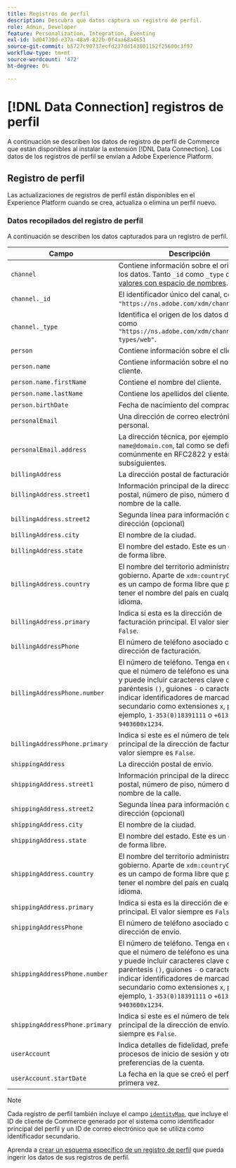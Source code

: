 ```yaml
---
title: Registros de perfil
description: Descubra qué datos captura un registro de perfil.
role: Admin, Developer
feature: Personalization, Integration, Eventing
exl-id: bd04730d-e37a-48a9-822b-0f4aa68a4651
source-git-commit: b5727c90737ecfd237dd143801152f25600c3f97
workflow-type: tm+mt
source-wordcount: '472'
ht-degree: 0%

---
```


# [!DNL Data Connection] registros de perfil

A continuación se describen los datos de registro de perfil de Commerce que están disponibles al instalar la extensión [!DNL Data Connection]. Los datos de los registros de perfil se envían a Adobe Experience Platform.

## Registro de perfil

Las actualizaciones de registros de perfil están disponibles en el Experience Platform cuando se crea, actualiza o elimina un perfil nuevo.

### Datos recopilados del registro de perfil

A continuación se describen los datos capturados para un registro de perfil.

| Campo | Descripción |
|---|---|
| `channel` | Contiene información sobre el origen de los datos. Tanto `_id` como `_type` contienen [valores con espacio de nombres](https://experienceleague.adobe.com/en/docs/experience-platform/xdm/schema/namespaces). |
| `channel._id` | El identificador único del canal, como `"https://ns.adobe.com/xdm/channels/web"`. |
| `channel._type` | Identifica el origen de los datos del canal, como `"https://ns.adobe.com/xdm/channel-types/web"`. |
| `person` | Contiene información sobre el cliente. |
| `person.name` | Contiene información sobre el nombre del cliente. |
| `person.name.firstName` | Contiene el nombre del cliente. |
| `person.name.lastName` | Contiene los apellidos del cliente. |
| `person.birthDate` | Fecha de nacimiento del comprador. |
| `personalEmail` | Una dirección de correo electrónico personal. |
| `personalEmail.address` | La dirección técnica, por ejemplo, `name@domain.com`, tal como se define comúnmente en RFC2822 y estándares subsiguientes. |
| `billingAddress` | La dirección postal de facturación. |
| `billingAddress.street1` | Información principal de la dirección postal, número de piso, número de calle y nombre de la calle. |
| `billingAddress.street2` | Segunda línea para información de dirección (opcional) |
| `billingAddress.city` | El nombre de la ciudad. |
| `billingAddress.state` | El nombre del estado. Este es un campo de forma libre. |
| `billingAddress.country` | El nombre del territorio administrado por el gobierno. Aparte de `xdm:countryCode`, este es un campo de forma libre que puede tener el nombre del país en cualquier idioma. |
| `billingAddress.primary` | Indica si esta es la dirección de facturación principal. El valor siempre es `False`. |
| `billingAddressPhone` | El número de teléfono asociado con la dirección de facturación. |
| `billingAddressPhone.number` | El número de teléfono. Tenga en cuenta que el número de teléfono es una cadena y puede incluir caracteres clave como paréntesis `()`, guiones `-` o caracteres para indicar identificadores de marcado secundario como extensiones `x`, por ejemplo, `1-353(0)18391111` o `+613 9403600x1234`. |
| `billingAddressPhone.primary` | Indica si este es el número de teléfono principal de la dirección de facturación. El valor siempre es `False`. |
| `shippingAddress` | La dirección postal de envío. |
| `shippingAddress.street1` | Información principal de la dirección postal, número de piso, número de calle y nombre de la calle. |
| `shippingAddress.street2` | Segunda línea para información de dirección (opcional) |
| `shippingAddress.city` | El nombre de la ciudad. |
| `shippingAddress.state` | El nombre del estado. Este es un campo de forma libre. |
| `shippingAddress.country` | El nombre del territorio administrado por el gobierno. Aparte de `xdm:countryCode`, este es un campo de forma libre que puede tener el nombre del país en cualquier idioma. |
| `shippingAddress.primary` | Indica si esta es la dirección de envío principal. El valor siempre es `False`. |
| `shippingAddressPhone` | El número de teléfono asociado con la dirección de envío. |
| `shippingAddressPhone.number` | El número de teléfono. Tenga en cuenta que el número de teléfono es una cadena y puede incluir caracteres clave como paréntesis `()`, guiones `-` o caracteres para indicar identificadores de marcado secundario como extensiones `x`, por ejemplo, `1-353(0)18391111` o `+613 9403600x1234`. |
| `shippingAddressPhone.primary` | Indica si este es el número de teléfono principal de la dirección de envío. El valor siempre es `False`. |
| `userAccount` | Indica detalles de fidelidad, preferencias, procesos de inicio de sesión y otras preferencias de la cuenta. |
| `userAccount.startDate` | La fecha en la que se creó el perfil por primera vez. |

>[!NOTE]
>
>Cada registro de perfil también incluye el campo [`identityMap`](https://experienceleague.adobe.com/en/docs/experience-platform/xdm/field-groups/profile/identitymap), que incluye el ID de cliente de Commerce generado por el sistema como identificador principal del perfil y un ID de correo electrónico que se utiliza como identificador secundario.

Aprenda a [crear un esquema específico de un registro de perfil](profile-data.md) que pueda ingerir los datos de sus registros de perfil.
